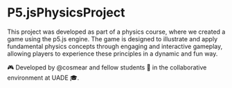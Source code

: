 # P5.jsPhysicsProject
This project was developed as part of a physics course, where we created a game using the p5.js engine. The game is designed to illustrate and apply fundamental physics concepts through engaging and interactive gameplay, allowing players to experience these principles in a dynamic and fun way.

🎮 Developed by @cosmear and fellow students 👥 in the collaborative environment at UADE 🎓.
